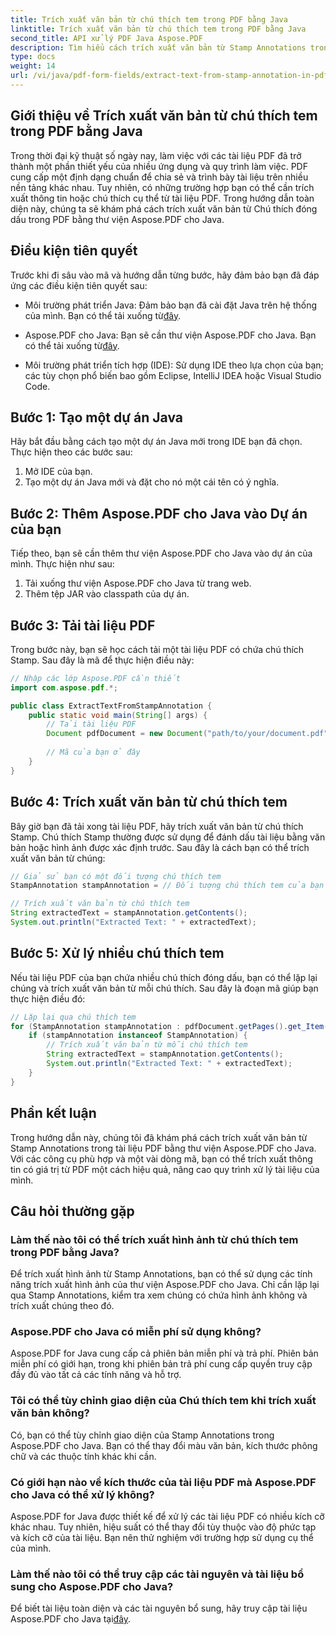 ```yaml
---
title: Trích xuất văn bản từ chú thích tem trong PDF bằng Java
linktitle: Trích xuất văn bản từ chú thích tem trong PDF bằng Java
second_title: API xử lý PDF Java Aspose.PDF
description: Tìm hiểu cách trích xuất văn bản từ Stamp Annotations trong PDF bằng Java với hướng dẫn toàn diện này. Sử dụng Aspose.PDF cho Java để xử lý tài liệu PDF hiệu quả.
type: docs
weight: 14
url: /vi/java/pdf-form-fields/extract-text-from-stamp-annotation-in-pdf-using-java/
---
```


## Giới thiệu về Trích xuất văn bản từ chú thích tem trong PDF bằng Java

Trong thời đại kỹ thuật số ngày nay, làm việc với các tài liệu PDF đã trở thành một phần thiết yếu của nhiều ứng dụng và quy trình làm việc. PDF cung cấp một định dạng chuẩn để chia sẻ và trình bày tài liệu trên nhiều nền tảng khác nhau. Tuy nhiên, có những trường hợp bạn có thể cần trích xuất thông tin hoặc chú thích cụ thể từ tài liệu PDF. Trong hướng dẫn toàn diện này, chúng ta sẽ khám phá cách trích xuất văn bản từ Chú thích đóng dấu trong PDF bằng thư viện Aspose.PDF cho Java.

## Điều kiện tiên quyết

Trước khi đi sâu vào mã và hướng dẫn từng bước, hãy đảm bảo bạn đã đáp ứng các điều kiện tiên quyết sau:

-  Môi trường phát triển Java: Đảm bảo bạn đã cài đặt Java trên hệ thống của mình. Bạn có thể tải xuống từ[đây](https://www.java.com/download/).

-  Aspose.PDF cho Java: Bạn sẽ cần thư viện Aspose.PDF cho Java. Bạn có thể tải xuống từ[đây](https://releases.aspose.com/pdf/java/).

- Môi trường phát triển tích hợp (IDE): Sử dụng IDE theo lựa chọn của bạn; các tùy chọn phổ biến bao gồm Eclipse, IntelliJ IDEA hoặc Visual Studio Code.

## Bước 1: Tạo một dự án Java

Hãy bắt đầu bằng cách tạo một dự án Java mới trong IDE bạn đã chọn. Thực hiện theo các bước sau:

1. Mở IDE của bạn.
2. Tạo một dự án Java mới và đặt cho nó một cái tên có ý nghĩa.

## Bước 2: Thêm Aspose.PDF cho Java vào Dự án của bạn

Tiếp theo, bạn sẽ cần thêm thư viện Aspose.PDF cho Java vào dự án của mình. Thực hiện như sau:

1. Tải xuống thư viện Aspose.PDF cho Java từ trang web.
2. Thêm tệp JAR vào classpath của dự án.

## Bước 3: Tải tài liệu PDF

Trong bước này, bạn sẽ học cách tải một tài liệu PDF có chứa chú thích Stamp. Sau đây là mã để thực hiện điều này:

```java
// Nhập các lớp Aspose.PDF cần thiết
import com.aspose.pdf.*;

public class ExtractTextFromStampAnnotation {
    public static void main(String[] args) {
        // Tải tài liệu PDF
        Document pdfDocument = new Document("path/to/your/document.pdf");
        
        // Mã của bạn ở đây
    }
}
```

## Bước 4: Trích xuất văn bản từ chú thích tem

Bây giờ bạn đã tải xong tài liệu PDF, hãy trích xuất văn bản từ chú thích Stamp. Chú thích Stamp thường được sử dụng để đánh dấu tài liệu bằng văn bản hoặc hình ảnh được xác định trước. Sau đây là cách bạn có thể trích xuất văn bản từ chúng:

```java
// Giả sử bạn có một đối tượng chú thích tem
StampAnnotation stampAnnotation = // Đối tượng chú thích tem của bạn ở đây

// Trích xuất văn bản từ chú thích tem
String extractedText = stampAnnotation.getContents();
System.out.println("Extracted Text: " + extractedText);
```

## Bước 5: Xử lý nhiều chú thích tem

Nếu tài liệu PDF của bạn chứa nhiều chú thích đóng dấu, bạn có thể lặp lại chúng và trích xuất văn bản từ mỗi chú thích. Sau đây là đoạn mã giúp bạn thực hiện điều đó:

```java
// Lặp lại qua chú thích tem
for (StampAnnotation stampAnnotation : pdfDocument.getPages().get_Item(1).getAnnotations()) {
    if (stampAnnotation instanceof StampAnnotation) {
        // Trích xuất văn bản từ mỗi chú thích tem
        String extractedText = stampAnnotation.getContents();
        System.out.println("Extracted Text: " + extractedText);
    }
}
```

## Phần kết luận

Trong hướng dẫn này, chúng tôi đã khám phá cách trích xuất văn bản từ Stamp Annotations trong tài liệu PDF bằng thư viện Aspose.PDF cho Java. Với các công cụ phù hợp và một vài dòng mã, bạn có thể trích xuất thông tin có giá trị từ PDF một cách hiệu quả, nâng cao quy trình xử lý tài liệu của mình.

## Câu hỏi thường gặp

### Làm thế nào tôi có thể trích xuất hình ảnh từ chú thích tem trong PDF bằng Java?

Để trích xuất hình ảnh từ Stamp Annotations, bạn có thể sử dụng các tính năng trích xuất hình ảnh của thư viện Aspose.PDF cho Java. Chỉ cần lặp lại qua Stamp Annotations, kiểm tra xem chúng có chứa hình ảnh không và trích xuất chúng theo đó.

### Aspose.PDF cho Java có miễn phí sử dụng không?

Aspose.PDF for Java cung cấp cả phiên bản miễn phí và trả phí. Phiên bản miễn phí có giới hạn, trong khi phiên bản trả phí cung cấp quyền truy cập đầy đủ vào tất cả các tính năng và hỗ trợ.

### Tôi có thể tùy chỉnh giao diện của Chú thích tem khi trích xuất văn bản không?

Có, bạn có thể tùy chỉnh giao diện của Stamp Annotations trong Aspose.PDF cho Java. Bạn có thể thay đổi màu văn bản, kích thước phông chữ và các thuộc tính khác khi cần.

### Có giới hạn nào về kích thước của tài liệu PDF mà Aspose.PDF cho Java có thể xử lý không?

Aspose.PDF for Java được thiết kế để xử lý các tài liệu PDF có nhiều kích cỡ khác nhau. Tuy nhiên, hiệu suất có thể thay đổi tùy thuộc vào độ phức tạp và kích cỡ của tài liệu. Bạn nên thử nghiệm với trường hợp sử dụng cụ thể của mình.

### Làm thế nào tôi có thể truy cập các tài nguyên và tài liệu bổ sung cho Aspose.PDF cho Java?

 Để biết tài liệu toàn diện và các tài nguyên bổ sung, hãy truy cập tài liệu Aspose.PDF cho Java tại[đây](https://reference.aspose.com/pdf/java/).